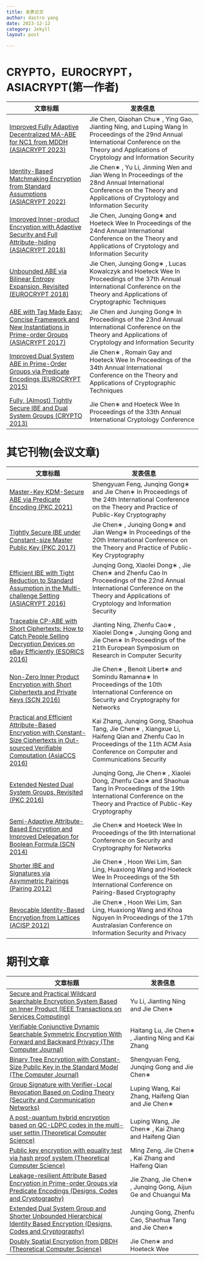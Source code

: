 ```yaml
---
title: 发表论文
author: dastro yang
date: 2023-12-12
category: Jekyll
layout: post

---
```


# CRYPTO，EUROCRYPT，ASIACRYPT(第一作者)

| 文章标题                                                     | 发表信息                                                     |
| ------------------------------------------------------------ | ------------------------------------------------------------ |
| [Improved Fully Adaptive Decentralized MA-ABE for NC1 from MDDH (ASIACRYPT 2023)]() | Jie Chen, Qiaohan Chu∗ , Ying Gao, Jianting Ning, and Luping Wang In Proceedings of the 29nd Annual International Conference on the Theory and Applications of Cryptology and Information Security |
| [Identity-Based Matchmaking Encryption from Standard Assumptions (ASIACRYPT 2022)](https://link.springer.com/chapter/10.1007/978-3-031-22969-5_14) | Jie Chen∗ , Yu Li, Jinming Wen and Jian Weng In Proceedings of the 28nd Annual International Conference on the Theory and Applications of Cryptology and Information Security |
| [Improved Inner-product Encryption with Adaptive Security and Full Attribute-hiding (ASIACRYPT 2018)](https://link.springer.com/chapter/10.1007/978-3-030-03329-3_23) | Jie Chen, Junqing Gong∗ and Hoeteck Wee In Proceedings of the 24nd Annual International Conference on the Theory and Applications of Cryptology and Information Security |
| [Unbounded ABE via Bilinear Entropy Expansion, Revisited (EUROCRYPT 2018)](https://link.springer.com/chapter/10.1007/978-3-319-78381-9_19) | Jie Chen, Junqing Gong∗ , Lucas Kowalczyk and Hoeteck Wee In Proceedings of the 37th Annual International Conference on the Theory and Applications of Cryptographic Techniques |
| [ABE with Tag Made Easy: Concise Framework and New Instantiations in Prime-order Groups (ASIACRYPT 2017)](https://link.springer.com/chapter/10.1007/978-3-319-70697-9_2) | Jie Chen and Junqing Gong∗ In Proceedings of the 23nd Annual International Conference on the Theory and Applications of Cryptology and Information Security |
| [Improved Dual System ABE in Prime-Order Groups via Predicate Encodings (EUROCRYPT 2015)](https://link.springer.com/chapter/10.1007/978-3-662-46803-6_20) | Jie Chen∗ , Romain Gay and Hoeteck Wee In Proceedings of the 34th Annual International Conference on the Theory and Applications of Cryptographic Techniques |
| [Fully, (Almost) Tightly Secure IBE and Dual System Groups (CRYPTO 2013)](https://link.springer.com/chapter/10.1007/978-3-642-40084-1_25) | Jie Chen∗ and Hoeteck Wee In Proceedings of the 33th Annual International Cryptology Conference |

# 其它刊物(会议文章)

| 文章标题                                                     | 发表信息                                                     |
| ------------------------------------------------------------ | ------------------------------------------------------------ |
| [Master-Key KDM-Secure ABE via Predicate Encoding (PKC 2021)](https://link.springer.com/chapter/10.1007/978-3-030-75245-3_20) | Shengyuan Feng, Junqing Gong∗ and Jie Chen∗ In Proceedings of the 24th International Conference on the Theory and Practice of Public-Key Cryptography |
| [Tightly Secure IBE under Constant-size Master Public Key (PKC 2017)](https://link.springer.com/chapter/10.1007/978-3-662-54365-8_9) | Jie Chen∗ , Junqing Gong∗ and Jian Weng∗ In Proceedings of the 20th International Conference on the Theory and Practice of Public-Key Cryptography |
| [Efficient IBE with Tight Reduction to Standard Assumption in the Multi-challenge Setting (ASIACRYPT 2016)](https://link.springer.com/chapter/10.1007/978-3-662-53890-6_21) | Junqing Gong, Xiaolei Dong∗ , Jie Chen∗ and Zhenfu Cao In Proceedings of the 22nd Annual International Conference on the Theory and Applications of Cryptology and Information Security |
| [Traceable CP-ABE with Short Ciphertexts: How to Catch People Selling Decryption Devices on eBay Efficiently (ESORICS 2016)](https://link.springer.com/chapter/10.1007/978-3-319-45741-3_28) | Jianting Ning, Zhenfu Cao∗ , Xiaolei Dong∗ , Junqing Gong and Jie Chen∗ In Proceedings of the 21th European Symposium on Research in Computer Security |
| [Non-Zero Inner Product Encryption with Short Ciphertexts and Private Keys (SCN 2016)](https://link.springer.com/chapter/10.1007/978-3-319-44618-9_2) | Jie Chen∗ , Benoit Libert∗ and Somindu Ramanna∗ In Proceedings of the 10th International Conference on Security and Cryptography for Networks |
| [Practical and Efficient Attribute-Based Encryption with Constant-Size Ciphertexts in Out-sourced Verifiable Computation (AsiaCCS 2016)](https://dl.acm.org/doi/abs/10.1145/2897845.2897858) | Kai Zhang, Junqing Gong, Shaohua Tang, Jie Chen∗ , Xiangxue Li, Haifeng Qian and Zhenfu Cao In Proceedings of the 11th ACM Asia Conference on Computer and Communications Security |
| [Extended Nested Dual System Groups, Revisited (PKC 2016)](https://link.springer.com/chapter/10.1007/978-3-662-49384-7_6) | Junqing Gong, Jie Chen∗ , Xiaolei Dong, Zhenfu Cao∗ and Shaohua Tang In Proceedings of the 19th International Conference on the Theory and Practice of Public-Key Cryptography |
| [Semi-Adaptive Attribute-Based Encryption and Improved Delegation for Boolean Formula (SCN 2014)](https://link.springer.com/chapter/10.1007/978-3-319-10879-7_16) | Jie Chen∗ and Hoeteck Wee In Proceedings of the 9th International Conference on Security and Cryptography for Networks |
| [Shorter IBE and Signatures via Asymmetric Pairings (Pairing 2012)](https://link.springer.com/chapter/10.1007/978-3-642-36334-4_8) | Jie Chen∗ , Hoon Wei Lim, San Ling, Huaxiong Wang and Hoeteck Wee In Proceedings of the 5th International Conference on Pairing-Based Cryptography |
| [Revocable Identity-Based Encryption from Lattices (ACISP 2012)](https://link.springer.com/chapter/10.1007/978-3-642-31448-3_29) | Jie Chen∗ , Hoon Wei Lim, San Ling, Huaxiong Wang and Khoa Nguyen In Proceedings of the 17th Australasian Conference on Information Security and Privacy |

# 期刊文章

| 文章标题                                                     | 发表信息                                                     |
| ------------------------------------------------------------ | ------------------------------------------------------------ |
| [Secure and Practical Wildcard Searchable Encryption System Based on Inner Product (IEEE Transactions on Services Computing)](https://ieeexplore.ieee.org/abstract/document/9895270/) | Yu Li, Jianting Ning and Jie Chen∗                         |
| [Verifiable Conjunctive Dynamic Searchable Symmetric Encryption With Forward and Backward Privacy (The Computer Journal)](https://academic.oup.com/comjnl/article-abstract/66/10/2379/6628786) | Haitang Lu, Jie Chen∗ , Jianting Ning and Kai Zhang          |
| [Binary Tree Encryption with Constant-Size Public Key in the Standard Model (The Computer Journal)](https://academic.oup.com/comjnl/article-abstract/65/6/1489/6154510) | Shengyuan Feng, Junqing Gong and Jie Chen∗                   |
| [Group Signature with Verifier-Local Revocation Based on Coding Theory (Security and Communication Networks)](https://www.hindawi.com/journals/scn/2021/3259767/) | Luping Wang, Kai Zhang, Haifeng Qian and Jie Chen∗   |
| [A post-quantum hybrid encryption based on QC-LDPC codes in the multi-user settin (Theoretical Computer Science)](https://www.sciencedirect.com/science/article/pii/S0304397520303558) | Luping Wang, Jie Chen∗ , Kai Zhang and Haifeng Qian          |
| [Public key encryption with equality test via hash proof system (Theoretical Computer Science)](https://www.sciencedirect.com/science/article/pii/S0304397519303822) | Ming Zeng, Jie Chen∗ , Kai Zhang and Haifeng Qian            |
| [Leakage-resilient Attribute Based Encryption in Prime-order Groups via Predicate Encodings (Designs, Codes and Cryptography)](https://link.springer.com/article/10.1007/s10623-017-0399-4) | Jie Zhang, Jie Chen∗ , Junqing Gong, Aijun Ge and Chuangui Ma |
| [Extended Dual System Group and Shorter Unbounded Hierarchical Identity Based Encryption (Designs, Codes and Cryptography)](https://link.springer.com/article/10.1007/s10623-015-0117-z) | Junqing Gong, Zhenfu Cao, Shaohua Tang and Jie Chen∗         |
| [Doubly Spatial Encryption from DBDH (Theoretical Computer Science)](https://www.sciencedirect.com/science/article/pii/S0304397514004277) | Jie Chen∗ and Hoeteck Wee                                    |

